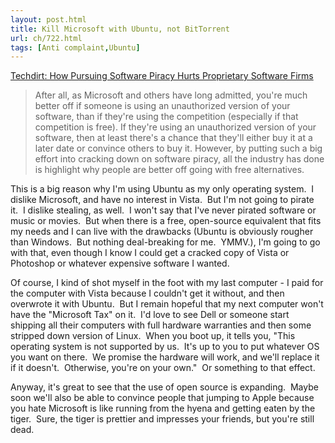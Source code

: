```yaml
---
layout: post.html
title: Kill Microsoft with Ubuntu, not BitTorrent
url: ch/722.html
tags: [Anti complaint,Ubuntu]
---
```

[Techdirt: How Pursuing Software Piracy Hurts Proprietary Software Firms](http://techdirt.com/articles/20071228/161917.shtml)

> After all, as Microsoft and others have long admitted, you're much better off if someone is using an unauthorized version of your software, than if they're using the competition (especially if that competition is free). If they're using an unauthorized version of your software, then at least there's a chance that they'll either buy it at a later date or convince others to buy it. However, by putting such a big effort into cracking down on software piracy, all the industry has done is highlight why people are better off going with free alternatives.

This is a big reason why I'm using Ubuntu as my only operating system.  I dislike Microsoft, and have no interest in Vista.  But I'm not going to pirate it.  I dislike stealing, as well.  I won't say that I've never pirated software or music or movies.  But when there is a free, open-source equivalent that fits my needs and I can live with the drawbacks (Ubuntu is obviously rougher than Windows.  But nothing deal-breaking for me.  YMMV.), I'm going to go with that, even though I know I could get a cracked copy of Vista or Photoshop or whatever expensive software I wanted.

Of course, I kind of shot myself in the foot with my last computer - I paid for the computer with Vista because I couldn't get it without, and then overwrote it with Ubuntu.  But I remain hopeful that my next computer won't have the "Microsoft Tax" on it.  I'd love to see Dell or someone start shipping all their computers with full hardware warranties and then some stripped down version of Linux.  When you boot up, it tells you, "This operating system is not supported by us.  It's up to you to put whatever OS you want on there.  We promise the hardware will work, and we'll replace it if it doesn't.  Otherwise, you're on your own."  Or something to that effect.

Anyway, it's great to see that the use of open source is expanding.  Maybe soon we'll also be able to convince people that jumping to Apple because you hate Microsoft is like running from the hyena and getting eaten by the tiger.  Sure, the tiger is prettier and impresses your friends, but you're still dead.
